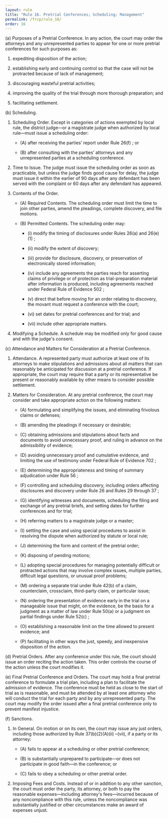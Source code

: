 ```yaml
---
layout: rule
title: "Rule 16. Pretrial Conferences; Scheduling; Management"
permalink: /frcp/rule_16/
order: 16
---
```


(a) Purposes of a Pretrial Conference. In any action, the court may order the attorneys and any unrepresented parties to appear for one or more pretrial conferences for such purposes as:


1. expediting disposition of the action;


2. establishing early and continuing control so that the case will not be protracted because of lack of management;


3. discouraging wasteful pretrial activities;


4. improving the quality of the trial through more thorough preparation; and


5. facilitating settlement.


(b) Scheduling.


1. Scheduling Order. Except in categories of actions exempted by local rule, the district judge—or a magistrate judge when authorized by local rule—must issue a scheduling order:


    - (A) after receiving the parties’ report under Rule 26(f) ; or


    - (B) after consulting with the parties’ attorneys and any unrepresented parties at a scheduling conference.


2. Time to Issue. The judge must issue the scheduling order as soon as practicable, but unless the judge finds good cause for delay, the judge must issue it within the earlier of 90 days after any defendant has been served with the complaint or 60 days after any defendant has appeared.


3. Contents of the Order.


    - (A) Required Contents. The scheduling order must limit the time to join other parties, amend the pleadings, complete discovery, and file motions.


    - (B) Permitted Contents. The scheduling order may:


        - (i) modify the timing of disclosures under Rules 26(a) and 26(e)(1) ;


        - (ii) modify the extent of discovery;


        - (iii) provide for disclosure, discovery, or preservation of electronically stored information;


        - (iv) include any agreements the parties reach for asserting claims of privilege or of protection as trial-preparation material after information is produced, including agreements reached under Federal Rule of Evidence 502 ;


        - (v) direct that before moving for an order relating to discovery, the movant must request a conference with the court;


        - (vi) set dates for pretrial conferences and for trial; and


        - (vii) include other appropriate matters.


4. Modifying a Schedule. A schedule may be modified only for good cause and with the judge's consent.


(c) Attendance and Matters for Consideration at a Pretrial Conference.


1. Attendance. A represented party must authorize at least one of its attorneys to make stipulations and admissions about all matters that can reasonably be anticipated for discussion at a pretrial conference. If appropriate, the court may require that a party or its representative be present or reasonably available by other means to consider possible settlement.


2. Matters for Consideration. At any pretrial conference, the court may consider and take appropriate action on the following matters:


    - (A) formulating and simplifying the issues, and eliminating frivolous claims or defenses;


    - (B) amending the pleadings if necessary or desirable;


    - (C) obtaining admissions and stipulations about facts and documents to avoid unnecessary proof, and ruling in advance on the admissibility of evidence;


    - (D) avoiding unnecessary proof and cumulative evidence, and limiting the use of testimony under Federal Rule of Evidence 702 ;


    - (E) determining the appropriateness and timing of summary adjudication under Rule 56 ;


    - (F) controlling and scheduling discovery, including orders affecting disclosures and discovery under Rule 26 and Rules 29 through 37 ;


    - (G) identifying witnesses and documents, scheduling the filing and exchange of any pretrial briefs, and setting dates for further conferences and for trial;


    - (H) referring matters to a magistrate judge or a master;


    - (I) settling the case and using special procedures to assist in resolving the dispute when authorized by statute or local rule;


    - (J) determining the form and content of the pretrial order;


    - (K) disposing of pending motions;


    - (L) adopting special procedures for managing potentially difficult or protracted actions that may involve complex issues, multiple parties, difficult legal questions, or unusual proof problems;


    - (M) ordering a separate trial under Rule 42(b) of a claim, counterclaim, crossclaim, third-party claim, or particular issue;


    - (N) ordering the presentation of evidence early in the trial on a manageable issue that might, on the evidence, be the basis for a judgment as a matter of law under Rule 50(a) or a judgment on partial findings under Rule 52(c) ;


    - (O) establishing a reasonable limit on the time allowed to present evidence; and


    - (P) facilitating in other ways the just, speedy, and inexpensive disposition of the action.


(d) Pretrial Orders. After any conference under this rule, the court should issue an order reciting the action taken. This order controls the course of the action unless the court modifies it.


(e) Final Pretrial Conference and Orders. The court may hold a final pretrial conference to formulate a trial plan, including a plan to facilitate the admission of evidence. The conference must be held as close to the start of trial as is reasonable, and must be attended by at least one attorney who will conduct the trial for each party and by any unrepresented party. The court may modify the order issued after a final pretrial conference only to prevent manifest injustice.


(f) Sanctions.


1. In General. On motion or on its own, the court may issue any just orders, including those authorized by Rule 37(b)(2)(A)(ii) –(vii), if a party or its attorney:


    - (A) fails to appear at a scheduling or other pretrial conference;


    - (B) is substantially unprepared to participate—or does not participate in good faith—in the conference; or


    - (C) fails to obey a scheduling or other pretrial order.


2. Imposing Fees and Costs. Instead of or in addition to any other sanction, the court must order the party, its attorney, or both to pay the reasonable expenses—including attorney's fees—incurred because of any noncompliance with this rule, unless the noncompliance was substantially justified or other circumstances make an award of expenses unjust.
